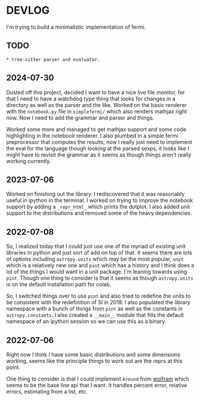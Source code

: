 # DEVLOG

I'm trying to build a minimalistic implementation of fermi.

## TODO

	* tree-sitter parser and evaluator.

## 2024-07-30

Dusted off this project, decided I want to have a nice live file monitor, for
that I need to have a watchdog type thing that looks for changes in a directory
as well as the parser and the like.  Worked on the basic renderer with the
`notebook.py` file in `simplefermi/` which also renders mathjax right now.  Now
I need to add the grammar and parser and things.

Worked some more and managed to get mathjax support and some code highlighting
in the notebook renderer. I also plumbed in a simple fermi preprocessor that
computes the results, now I really just need to implement the eval for the
language though looking at the parsed sexps, it looks like I might have to
revisit the grammar as it seems as though things aren't really working
currently.

## 2023-07-06

Worked on finishing out the library.  I rediscovered that it was reasonably
useful in ipython in the terminal.  I worked on trying to improve the notebook
support by adding a `_repr_html_` which prints the dotplot.  I also added unit
support to the distributions and removed some of the heavy dependencies.

## 2022-07-08

So, I realized today that I could just use one of the myriad of existing unit
libraries in python and just sort of add on top of that.  It seems there are
lots of options including `astropy.units` which may be the most popular, `unyt`
which is a relatively new one and `pint` which has a history and I think does a
lot of the things I would want in a unit package.  I'm leaning towards using
`pint`.  Though one thing to consider is that it seems as though
`astropy.units` is on the default installation path for colab.

So, I switched things over to use `pint` and also tried to redefine the units
to be consistent with the redefinition of SI in 2019.  I also populated the
library namespace with a bunch of things from `pint` as well as the constants
in `astropy.constants`.  I also created a `__main__` module that fills the
default namespace of an ipython session so we can use this as a binary.

## 2022-07-06

Right now I think I have some basic distributions and some dimensions working,
seems like the principle things to work out are the reprs at this point.

One thing to consider is that I could implement `Around` from [wolfram](https://reference.wolfram.com/language/ref/Around.html) which seems to be the base line api that I want.  It handles percent error, relative errors, estimating from a list, etc.
